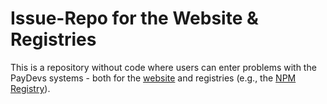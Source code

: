 # Issue-Repo for the Website & Registries
This is a repository without code where users can enter problems with the PayDevs systems - both for the [website](https://www.paydevs.com) and registries (e.g., the [NPM Registry](https://npm.paydevs.com)).
